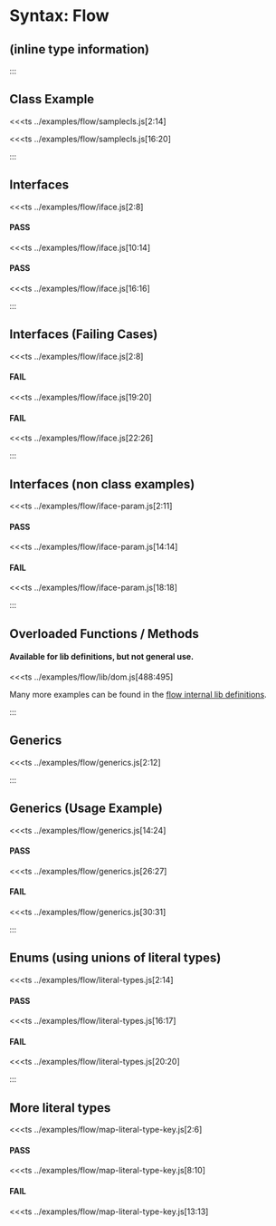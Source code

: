# Syntax: Flow
## (inline type information)

:::

## Class Example

<<<ts ../examples/flow/samplecls.js[2:14]

<<<ts ../examples/flow/samplecls.js[16:20]

:::

## Interfaces

<<<ts ../examples/flow/iface.js[2:8]

#### PASS

<<<ts ../examples/flow/iface.js[10:14]

#### PASS

<<<ts ../examples/flow/iface.js[16:16]

:::

## Interfaces (Failing Cases)

<<<ts ../examples/flow/iface.js[2:8]

#### FAIL

<<<ts ../examples/flow/iface.js[19:20]

#### FAIL

<<<ts ../examples/flow/iface.js[22:26]

:::

## Interfaces (non class examples)

<<<ts ../examples/flow/iface-param.js[2:11]

#### PASS

<<<ts ../examples/flow/iface-param.js[14:14]

#### FAIL

<<<ts ../examples/flow/iface-param.js[18:18]

:::

## Overloaded Functions / Methods

#### Available for lib definitions, but not general use.

<<<ts ../examples/flow/lib/dom.js[488:495]

Many more examples can be found in the [flow internal lib definitions](https://github.com/facebook/flow/tree/master/lib).

:::

## Generics

<<<ts ../examples/flow/generics.js[2:12]

:::

## Generics (Usage Example)

<<<ts ../examples/flow/generics.js[14:24]

#### PASS

<<<ts ../examples/flow/generics.js[26:27]

#### FAIL

<<<ts ../examples/flow/generics.js[30:31]

:::

## Enums (using unions of literal types)

<<<ts ../examples/flow/literal-types.js[2:14]

#### PASS

<<<ts ../examples/flow/literal-types.js[16:17]

#### FAIL

<<<ts ../examples/flow/literal-types.js[20:20]

:::

## More literal types

<<<ts ../examples/flow/map-literal-type-key.js[2:6]

#### PASS

<<<ts ../examples/flow/map-literal-type-key.js[8:10]

#### FAIL

<<<ts ../examples/flow/map-literal-type-key.js[13:13]
